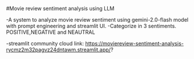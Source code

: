 
#Movie review sentiment analysis using LLM

-A system to analyze movie review sentiment using gemini-2.0-flash model with prompt engineering and streamlit UI.
-Categorize in 3 sentiments. POSITIVE,NEGATIVE and NEAUTRAL

 -streamlit community cloud link: https://moviereview-sentiment-analysis-rycmz2m32pagvz24dntawm.streamlit.app/?
